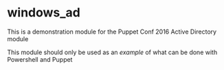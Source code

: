 # windows_ad

This is a demonstration module for the Puppet Conf 2016 Active Directory module

This module should only be used as an _example_ of what can be done with Powershell and Puppet
 